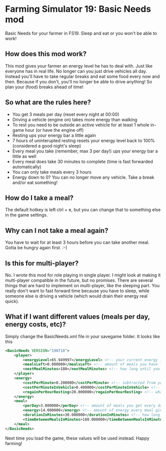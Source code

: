 # Farming Simulator 19: Basic Needs mod
Basic Needs for your farmer in FS19. Sleep and eat or you won't be able to work!

## How does this mod work?
This mod gives your farmer an energy level he has to deal with. Just like everyone has in real life. No longer can you just drive vehicles all day. Instead you'll have to take regular breaks and eat some food every now and then. Because if you don't, you'll no longer be able to drive anything! So plan your (food) breaks ahead of time!

## So what are the rules here?
- You get 3 meals per day (reset every night at 00:00)
- Driving a vehicle (engine on) takes more energy than walking
- To rest you need to be outside an active vehicle for at least 1 whole in-game hour (or have the engine off)
- Resting ups your energy bar a little again
- 7 hours of uninterupted resting resets your energy level back to 100% (considered a good night's sleep)
- Every meal you take (remember, max 3 per day!) ups your energy bar a little as well
- Every meal does take 30 minutes to complete (time is fast forwarded automatically)
- You can only take meals every 3 hours
- Energy down to 0? You can no longer move any vehicle. Take a break and/or eat something!

## How do I take a meal?
The default hotkey is left ctrl + e, but you can change that to something else in the game settings.

## Why can I not take a meal again?
You have to wait for at least 3 hours before you can take another meal. Gotta be hungry again first. :-)

## Is this for multi-player?
No. I wrote this mod for role playing in single player. I might look at making it multi-player compatible in the future, but no promises. There are several things that are hard to implement on multi-player, like the sleeping part. You really don't want to fast forward time because you have to sleep, while someone else is driving a vehicle (which would drain their energy real quick).

## What if I want different values (meals per day, energy costs, etc)?
Simply change the BasicNeeds.xml file in your savegame folder. It looks like this

```xml
<BasicNeeds VERSION="190718">
    <player>
        <energyLevel>65.949997</energyLevel> <!-- your current energy level -->
        <mealsLeft>0.000000</mealsLeft> <!-- amount of meals you have left for this day -->
		<nextMealMinutes>180</nextMealMinutes> <!-- how long until you can have your next meal? -->
    </player>
    <energy>
        <costPerMinute>0.200000</costPerMinute> <!-- subtracted from your energy level per in-game minute -->
        <costPerMinuteInVehicle>0.400000</costPerMinuteInVehicle> <!-- same as above, but while driving a vehicle -->
        <regainPerHourResting>20.000000</regainPerHourResting> <!-- what you get back per in-game hour for "resting" (= not driving) -->
    </energy>
    <meal>
        <perDay>3.000000</perDay> <!-- amount of meals you get every day at midnight -->
        <energy>14.000000</energy> <!-- amount of energy every meal gives you -->
        <durationInMinutes>30.000000</durationInMinutes> <!-- how long it takes to finish a meal (automatically fast forwarded) -->
		<timeBetweenMealsInMinutes>180.000000</timeBetweenMealsInMinutes> <!-- minimum required time in minutes between meals (3 hours here) -->
    </meal>
</BasicNeeds>
```

Next time you load the game, these values will be used instead. Happy farming!
